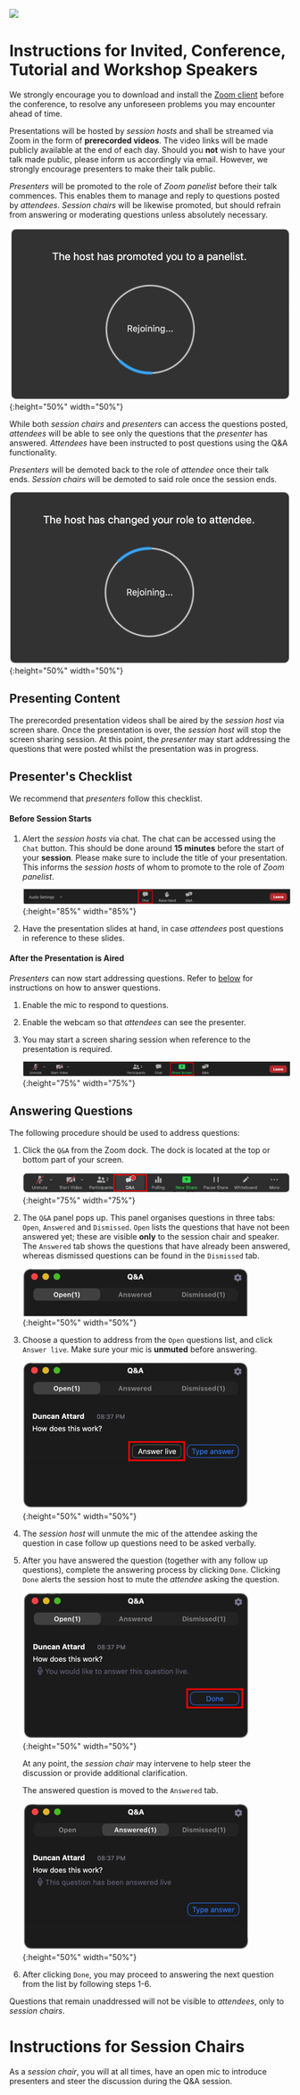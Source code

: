 
[![](https://www.discotec.org/2020/discotec2020-banner.jpeg)](https://www.discotec.org/2020/)

# Instructions for Invited, Conference, Tutorial and Workshop Speakers

We strongly encourage you to download and install the [Zoom client](https://zoom.us) before the conference, to resolve any unforeseen problems you may encounter ahead of time. 

Presentations will be hosted by *session hosts* and shall be streamed via Zoom in the form of **prerecorded videos**. The video links will be made publicly available at the end of each day. Should you **not** wish to have your talk made public, please inform us accordingly via email. However, we strongly encourage presenters to make their talk public.

*Presenters* will be promoted to the role of *Zoom panelist* before their talk commences. This enables them to manage and reply to questions posted by *attendees*. *Session chairs* will be likewise promoted, but should refrain from answering or moderating questions unless absolutely necessary. 

![Zoom panelist](screenshots/zoom_panelist.png){:height="50%" width="50%"}

While both *session chairs* and *presenters* can access the questions posted, *attendees* will be able to see only the questions that the *presenter* has answered. *Attendees* have been instructed to post questions using the Q&A functionality.

*Presenters* will be demoted back to the role of *attendee* once their talk ends. *Session chairs* will be demoted to said role once the session ends.

![Zoom attendee](screenshots/zoom_attendee.png){:height="50%" width="50%"}

## Presenting Content

The prerecorded presentation videos shall be aired by the *session host* via screen share. Once the presentation is over, the *session host* will stop the screen sharing session. At this point, the *presenter* may start addressing the questions that were posted whilst the presentation was in progress. 

## Presenter's Checklist

We recommend that *presenters* follow this checklist.

#### Before Session Starts

1. Alert the *session hosts* via chat. The chat can be accessed using the `Chat` button. This should be done around **15 minutes** before the start of your **session**. Please make sure to include the title of your presentation. This informs the *session hosts* of whom to promote to the role of *Zoom panelist*.

    ![Q&A](screenshots/chat.png){:height="85%" width="85%"}

2. Have the presentation slides at hand, in case *attendees* post questions in reference to these slides.

#### After the Presentation is Aired

*Presenters* can now start addressing questions. Refer to [below](#answering-questions) for instructions on how to answer questions.

1. Enable the mic to respond to questions.

2. Enable the webcam so that *attendees* can see the presenter.

3. You may start a screen sharing session when reference to the presentation is required.

    ![Share Screen](screenshots/share_screen.png){:height="75%" width="75%"}


## Answering Questions

The following procedure should be used to address questions:

1. Click the `Q&A` from the Zoom dock. The dock is located at the top or bottom part of your screen.

    ![Client](screenshots/dock.png){:height="75%" width="75%"}

2. The `Q&A` panel pops up. This panel organises questions in three tabs: `Open`, `Answered` and `Dismissed`. `Open` lists the questions that have not been answered yet; these are visible **only** to the session chair and speaker. The `Answered` tab shows the questions that have already been answered, whereas dismissed questions can be found in the `Dismissed` tab.

    ![Q&A](screenshots/q_and_a_presenter_dialog.png){:height="50%" width="50%"}
    
3. Choose a question to address from the `Open` questions list, and click `Answer live`. Make sure your mic is **unmuted** before answering.

    ![Q&A](screenshots/before_answered_live.png){:height="50%" width="50%"}

4. The *session host* will unmute the mic of the attendee asking the question in case follow up questions need to be asked verbally.

5. After you have answered the question (together with any follow up questions), complete the answering process by clicking `Done`. Clicking `Done` alerts the session host to mute the *attendee* asking the question.

    ![Q&A](screenshots/after_answered_live.png){:height="50%" width="50%"}

    At any point, the *session chair* may intervene to help steer the discussion or provide additional clarification.    

    The answered question is moved to the `Answered` tab.

    ![Q&A](screenshots/answered_live.png){:height="50%" width="50%"}

6. After clicking `Done`, you may proceed to answering the next question from the list by following steps 1-6.

Questions that remain unaddressed will not be visible to *attendees*, only to *session chairs*.

# Instructions for Session Chairs

As a *session chair*, you will at all times, have an open mic to introduce presenters and steer the discussion during the Q&A session.






<!-- # Instructions for Us

To handle questions:

1. Once the speaker presses answer live, this will be shown on the screen

2. We should unmute the asker of the question, so that he can ask follow up questions. Once the question has been answered we unmute the asker. -->

